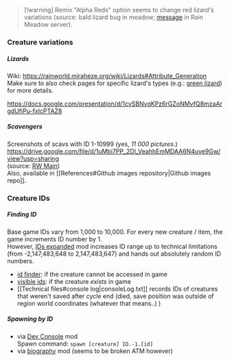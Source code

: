 > [!warning] Remix "Alpha Reds" option seems to change red lizard's variations (source: bald lizard bug in meadow; [message](https://discord.com/channels/1094716194180841602/1094730628970320044/1320268178680582215) in Rain Meadow server).

### Creature variations  
##### Lizards  
Wiki: https://rainworld.miraheze.org/wiki/Lizards#Attribute_Generation  
Make sure to also check pages for specific lizard's types (e.g.: [green lizard](https://rainworld.miraheze.org/wiki/Green_Lizard#Variants_&_Attributes)) for more details.

https://docs.google.com/presentation/d/1cvSBNvqKPz6rGZoNMvfQ8mzaArgdUfiPu-fxIcPTAZ8  
##### Scavengers  
Screenshots of scavs with ID 1-10999 (yes, *11 000 pictures*.)  
https://drive.google.com/file/d/1uMbi7PP_2Dl_VeahhEmMDAA6N4uve9Gw/view?usp=sharing  
(source: [RW Main](https://discord.com/channels/291184728944410624/385548182102212608/747554089402892298))  
Also, available in [[References#Github images repository|Github images repo]].
### Creature IDs
##### Finding ID  
Base game IDs vary from 1,000 to 10,000. For every new creature / item, the game increments ID number by 1.  
However, [IDs expanded](https://steamcommunity.com/sharedfiles/filedetails/?id=3094610084) mod increases ID range up to technical limitations (from -2,147,483,648 to 2,147,483,647) and hands out absolutely random ID numbers. 
- [id finder](https://steamcommunity.com/sharedfiles/filedetails/?id=3040378054): if the creature cannot be accessed in game
- [visible ids](https://steamcommunity.com/sharedfiles/filedetails/?id=2934997065): if the creature *exists* in game
- [[Technical files#console log|consoleLog.txt]] records IDs of creatures that weren't saved after cycle end (died, save position was outside of region world coordinates (whatever that means..) )
##### Spawning by ID  
- via [Dev Console](https://steamcommunity.com/sharedfiles/filedetails/?id=2920528044)  mod  
Spawn command: `spawn [creature] ID.-1.[id]`  
- via [biography](https://steamcommunity.com/sharedfiles/filedetails/?id=2985657499) mod (seems to be broken ATM however)
